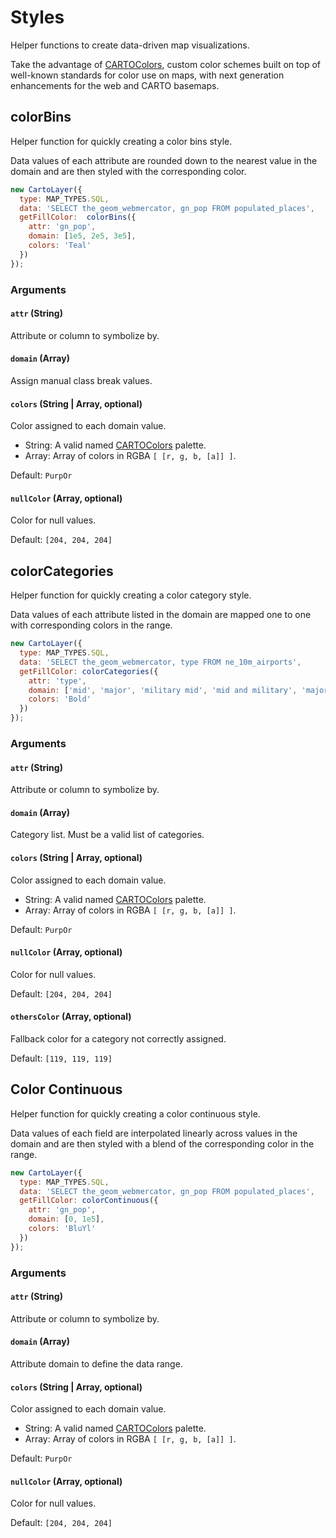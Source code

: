 # Styles

Helper functions to create data-driven map visualizations.

Take the advantage of [CARTOColors](https://carto.com/carto-colors/), custom color schemes built on top of well-known standards for color use on maps, with next generation enhancements for the web and CARTO basemaps.

## colorBins

Helper function for quickly creating a color bins style.

Data values of each attribute are rounded down to the nearest value in the domain and are then styled with the corresponding color.

```javascript
new CartoLayer({
  type: MAP_TYPES.SQL,
  data: 'SELECT the_geom_webmercator, gn_pop FROM populated_places',
  getFillColor:  colorBins({
    attr: 'gn_pop',
    domain: [1e5, 2e5, 3e5],
    colors: 'Teal'
  })
});
```

### Arguments

#### `attr` (String) 

Attribute or column to symbolize by.

#### `domain` (Array) 

Assign manual class break values.

#### `colors` (String | Array, optional)

Color assigned to each domain value.

- String: A valid named [CARTOColors](https://carto.com/carto-colors/) palette.
- Array: Array of colors in RGBA `[ [r, g, b, [a]] ]`. 

Default: `PurpOr`

#### `nullColor` (Array, optional)

Color for null values.

Default: `[204, 204, 204]`

## colorCategories

Helper function for quickly creating a color category style.

Data values of each attribute listed in the domain are mapped one to one with corresponding colors in the range.

```javascript
new CartoLayer({
  type: MAP_TYPES.SQL,
  data: 'SELECT the_geom_webmercator, type FROM ne_10m_airports',
  getFillColor: colorCategories({
    attr: 'type',
    domain: ['mid', 'major', 'military mid', 'mid and military', 'major and military'],
    colors: 'Bold'
  })
});
```

### Arguments

#### `attr` (String) 

Attribute or column to symbolize by.

#### `domain` (Array) 

Category list. Must be a valid list of categories.

#### `colors` (String | Array, optional)

Color assigned to each domain value.

- String: A valid named [CARTOColors](https://carto.com/carto-colors/) palette.
- Array: Array of colors in RGBA `[ [r, g, b, [a]] ]`. 

Default: `PurpOr`

#### `nullColor` (Array, optional)

Color for null values.

Default: `[204, 204, 204]`

#### `othersColor` (Array, optional)

Fallback color for a category not correctly assigned.

Default: `[119, 119, 119]`

## Color Continuous

Helper function for quickly creating a color continuous style.

Data values of each field are interpolated linearly across values in the domain and are then styled with a blend of the corresponding color in the range.

```javascript
new CartoLayer({
  type: MAP_TYPES.SQL,
  data: 'SELECT the_geom_webmercator, gn_pop FROM populated_places',
  getFillColor: colorContinuous({
    attr: 'gn_pop',
    domain: [0, 1e5],
    colors: 'BluYl'
  })
});
```

### Arguments

#### `attr` (String) 

Attribute or column to symbolize by.

#### `domain` (Array) 

Attribute domain to define the data range.

#### `colors` (String | Array, optional)

Color assigned to each domain value.

- String: A valid named [CARTOColors](https://carto.com/carto-colors/) palette.
- Array: Array of colors in RGBA `[ [r, g, b, [a]] ]`. 

Default: `PurpOr`

#### `nullColor` (Array, optional)

Color for null values.

Default: `[204, 204, 204]`

